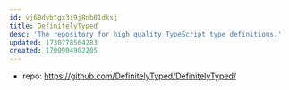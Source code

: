```yaml
---
id: vj60dvbtgx3i9j8nb01dksj
title: DefinitelyTyped
desc: 'The repository for high quality TypeScript type definitions.'
updated: 1730778564283
created: 1700904902205
---
```


- repo: https://github.com/DefinitelyTyped/DefinitelyTyped/